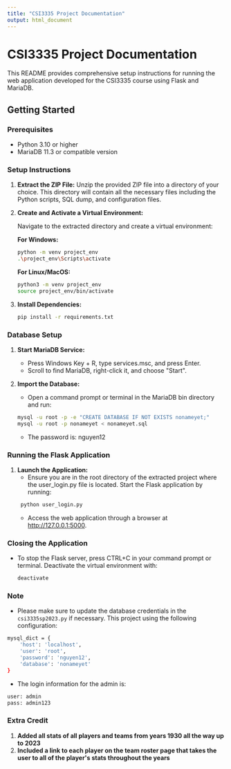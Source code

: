 ```yaml
---
title: "CSI3335 Project Documentation"
output: html_document
---
```


# CSI3335 Project Documentation

This README provides comprehensive setup instructions for running the web application developed for the CSI3335 course using Flask and MariaDB.

## Getting Started

### Prerequisites

- Python 3.10 or higher
- MariaDB 11.3 or compatible version

### Setup Instructions

1. **Extract the ZIP File:**
   Unzip the provided ZIP file into a directory of your choice. This directory will contain all the necessary files including the Python scripts, SQL dump, and configuration files.

2. **Create and Activate a Virtual Environment:**

   Navigate to the extracted directory and create a virtual environment:

   **For Windows:**
   ```bash
   python -m venv project_env
   .\project_env\Scripts\activate
   ```
   **For Linux/MacOS:**   
   ```bash
   python3 -m venv project_env
   source project_env/bin/activate
   ```

3. **Install Dependencies:**
   ```bash
   pip install -r requirements.txt
   ```
   
### Database Setup
1. **Start MariaDB Service:**
    - Press Windows Key + R, type services.msc, and press Enter.
    - Scroll to find MariaDB, right-click it, and choose "Start".
   
2. **Import the Database:**
    - Open a command prompt or terminal in the MariaDB bin directory and run:
    ```bash
    mysql -u root -p -e "CREATE DATABASE IF NOT EXISTS nonameyet;"
    mysql -u root -p nonameyet < nonameyet.sql
   ```
   - The password is: nguyen12

### Running the Flask Application
1. **Launch the Application:**
    - Ensure you are in the root directory of the extracted project where the user_login.py file is located. Start the Flask application by running:
   ```bash
    python user_login.py
   ```
   - Access the web application through a browser at http://127.0.0.1:5000.

### Closing the Application
- To stop the Flask server, press CTRL+C in your command prompt or terminal. Deactivate the virtual environment with:
   ```bash
   deactivate
   ```
  
### Note
- Please make sure to update the database credentials in the `csi3335sp2023.py` if necessary. This project using the following configuration:
```bash
mysql_dict = {
    'host': 'localhost',
    'user': 'root',
    'password': 'nguyen12',
    'database': 'nonameyet'
}
```
- The login information for the admin is:
```bash
user: admin
pass: admin123
```
### Extra Credit
1. **Added all stats of all players and teams from years 1930 all the way up to 2023**
2. **Included a link to each player on the team roster page that takes the user to all of the player's stats throughout the years**